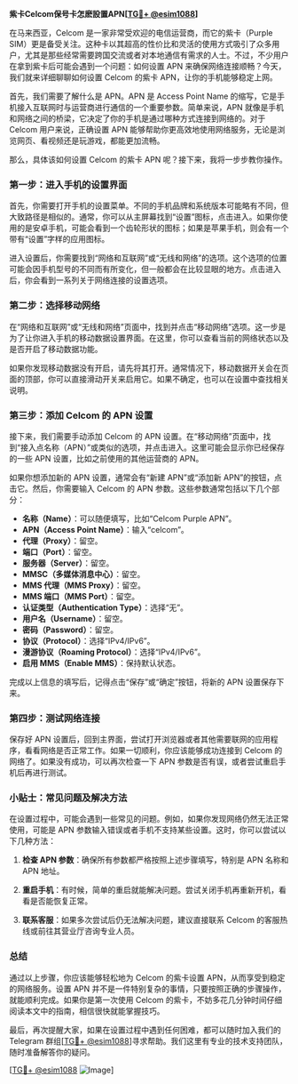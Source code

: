 **紫卡Celcom保号卡怎麽設置APN[[TG💪+ @esim1088](https://t.me/s/esim1088)]**

在马来西亚，Celcom 是一家非常受欢迎的电信运营商，而它的紫卡（Purple SIM）更是备受关注。这种卡以其超高的性价比和灵活的使用方式吸引了众多用户，尤其是那些经常需要跨国交流或者对本地通信有需求的人士。不过，不少用户在拿到紫卡后可能会遇到一个问题：如何设置 APN 来确保网络连接顺畅？今天，我们就来详细聊聊如何设置 Celcom 的紫卡 APN，让你的手机能够稳定上网。

首先，我们需要了解什么是 APN。APN 是 Access Point Name 的缩写，它是手机接入互联网时与运营商进行通信的一个重要参数。简单来说，APN 就像是手机和网络之间的桥梁，它决定了你的手机是通过哪种方式连接到网络的。对于 Celcom 用户来说，正确设置 APN 能够帮助你更高效地使用网络服务，无论是浏览网页、看视频还是玩游戏，都能更加流畅。

那么，具体该如何设置 Celcom 的紫卡 APN 呢？接下来，我将一步步教你操作。

### 第一步：进入手机的设置界面

首先，你需要打开手机的设置菜单。不同的手机品牌和系统版本可能略有不同，但大致路径是相似的。通常，你可以从主屏幕找到“设置”图标，点击进入。如果你使用的是安卓手机，可能会看到一个齿轮形状的图标；如果是苹果手机，则会有一个带有“设置”字样的应用图标。

进入设置后，你需要找到“网络和互联网”或“无线和网络”的选项。这个选项的位置可能会因手机型号的不同而有所变化，但一般都会在比较显眼的地方。点击进入后，你会看到一系列关于网络连接的设置选项。

### 第二步：选择移动网络

在“网络和互联网”或“无线和网络”页面中，找到并点击“移动网络”选项。这一步是为了让你进入手机的移动数据设置界面。在这里，你可以查看当前的网络状态以及是否开启了移动数据功能。

如果你发现移动数据没有开启，请先将其打开。通常情况下，移动数据开关会在页面的顶部，你可以直接滑动开关来启用它。如果不确定，也可以在设置中查找相关说明。

### 第三步：添加 Celcom 的 APN 设置

接下来，我们需要手动添加 Celcom 的 APN 设置。在“移动网络”页面中，找到“接入点名称（APN）”或类似的选项，并点击进入。这里可能会显示你已经保存的一些 APN 设置，比如之前使用的其他运营商的 APN。

如果你想添加新的 APN 设置，通常会有“新建 APN”或“添加新 APN”的按钮，点击它。然后，你需要输入 Celcom 的 APN 参数。这些参数通常包括以下几个部分：

- **名称（Name）**：可以随便填写，比如“Celcom Purple APN”。
- **APN（Access Point Name）**：输入“celcom”。
- **代理（Proxy）**：留空。
- **端口（Port）**：留空。
- **服务器（Server）**：留空。
- **MMSC（多媒体消息中心）**：留空。
- **MMS 代理（MMS Proxy）**：留空。
- **MMS 端口（MMS Port）**：留空。
- **认证类型（Authentication Type）**：选择“无”。
- **用户名（Username）**：留空。
- **密码（Password）**：留空。
- **协议（Protocol）**：选择“IPv4/IPv6”。
- **漫游协议（Roaming Protocol）**：选择“IPv4/IPv6”。
- **启用 MMS（Enable MMS）**：保持默认状态。

完成以上信息的填写后，记得点击“保存”或“确定”按钮，将新的 APN 设置保存下来。

### 第四步：测试网络连接

保存好 APN 设置后，回到主界面，尝试打开浏览器或者其他需要联网的应用程序，看看网络是否正常工作。如果一切顺利，你应该能够成功连接到 Celcom 的网络了。如果没有成功，可以再次检查一下 APN 参数是否有误，或者尝试重启手机后再进行测试。

### 小贴士：常见问题及解决方法

在设置过程中，可能会遇到一些常见的问题。例如，如果你发现网络仍然无法正常使用，可能是 APN 参数输入错误或者手机不支持某些设置。这时，你可以尝试以下几种方法：

1. **检查 APN 参数**：确保所有参数都严格按照上述步骤填写，特别是 APN 名称和 APN 地址。
   
2. **重启手机**：有时候，简单的重启就能解决问题。尝试关闭手机再重新开机，看看是否能恢复正常。

3. **联系客服**：如果多次尝试后仍无法解决问题，建议直接联系 Celcom 的客服热线或前往其营业厅咨询专业人员。

### 总结

通过以上步骤，你应该能够轻松地为 Celcom 的紫卡设置 APN，从而享受到稳定的网络服务。设置 APN 并不是一件特别复杂的事情，只要按照正确的步骤操作，就能顺利完成。如果你是第一次使用 Celcom 的紫卡，不妨多花几分钟时间仔细阅读本文中的指南，相信很快就能掌握技巧。

最后，再次提醒大家，如果在设置过程中遇到任何困难，都可以随时加入我们的 Telegram 群组[[TG💪+ @esim1088](https://t.me/s/esim1088)]寻求帮助。我们这里有专业的技术支持团队，随时准备解答你的疑问。

[[TG💪+ @esim1088](https://t.me/s/esim1088) ![Image](https://i.postimg.cc/4NQfJmqS/Snipaste-2025-05-13-00-14-12.png)]